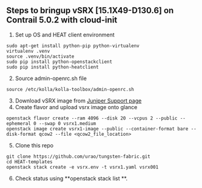 ## Steps to bringup vSRX [15.1X49-D130.6] on Contrail 5.0.2 with cloud-init

1) Set up OS and HEAT client environment
```
sudo apt-get install python-pip python-virtualenv
virtualenv .venv
source .venv/bin/activate
sudo pip install python-openstackclient
sudo pip install python-heatclient
```

2) Source admin-openrc.sh file
```
source /etc/kolla/kolla-toolbox/admin-openrc.sh
```

3) Download vSRX image from [Juniper Support page](https://support.juniper.net/support/downloads/)
4) Create flavor and upload vsrx image onto glance
```
openstack flavor create --ram 4096 --disk 20 --vcpus 2 --public --ephemeral 0 --swap 0 vsrx1.medium
openstack image create vsrx1-image --public --container-format bare --disk-format qcow2 --file <qcow2_file_location>
```
5) Clone this repo
```
git clone https://github.com/urao/tungsten-fabric.git
cd HEAT-templates
openstack stack create -e vsrx.env -t vsrx1.yaml vsrx001
```
6) Check status using **openstack stack list **.
